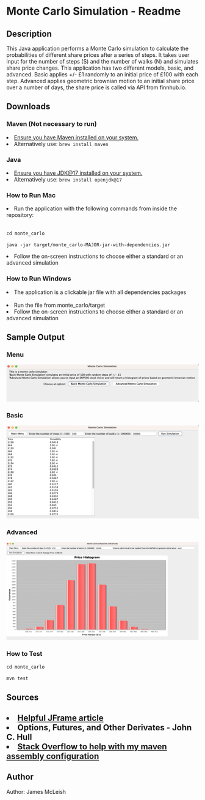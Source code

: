 <html>
    <h1>Monte Carlo Simulation - Readme</h1>
    <h2>Description</h2>
        <p>This Java application performs a Monte Carlo simulation to calculate the probabilities of different share prices after a series of steps. It takes user input for the number of steps (S) and the number of walks (N) and simulates share price changes. This application has two different models, basic, and advanced. Basic applies +/- £1 randomly to an initial price of £100 with each step. Advanced applies geometric brownian motion to an initial share price over a number of days, the share price is called via API from finnhub.io.</p>
    <h2>Downloads</h2>
        <h3> Maven (Not necessary to run) </h3>
        <li><a href="https://maven.apache.org/install.html" >Ensure you have Maven installed on your system.</a></li>
        <li>Alternatively use: <code>brew install maven</code> </br> </li>
        <h3> Java </h3>
        <li><a href="https://www.oracle.com/uk/java/technologies/downloads/" >Ensure you have JDK@17 installed on your system.</a></li>
        <li>Alternatively use: <code>brew install openjdk@17</code> </br> </li>
    <h3>How to Run Mac</h3>
        <li>Run the application with the following commands from inside the repository:</li> <br>
        <pre><code>cd monte_carlo</code></pre>
        <pre><code>java -jar target/monte_carlo-MAJOR-jar-with-dependencies.jar</code></pre>
        <li>Follow the on-screen instructions to choose either a standard or an advanced simulation</li>
    <h3>How to Run Windows</h3>
        <li>The application is a clickable jar file with all dependencies packages </li> <br>
        <li>Run the file from monte_carlo/target</li>
        <li>Follow the on-screen instructions to choose either a standard or an advanced simulation</li>
    <h2>Sample Output</h2>
    <h3>Menu</h3>
        <img src="public/menu-screen.png">
    <h3>Basic</h3>
        <img src="public/basic-simulation.png">
     <h3>Advanced</h3>
        <img src="public/advanced-simulation.png">
     <h3>How to Test </h3>
        <pre><code>cd monte_carlo</code></pre>
        <pre><code>mvn test</code></pre>
    <h2>Sources<h2>
        <p>
            <li><a href="https://medium.com/@alexandragrosu03/java-gui-programming-with-swing-9f62285e3090">Helpful JFrame article</a></li>
            <li>Options, Futures, and Other Derivates - John C. Hull</li>
            <li><a href="https://stackoverflow.com/questions/tagged/maven-assembly-plugin">Stack Overflow to help with my maven assembly configuration</a></li>
        </p>
    <h2>Author</h2>
        <p>Author: James McLeish</p>
</html>
